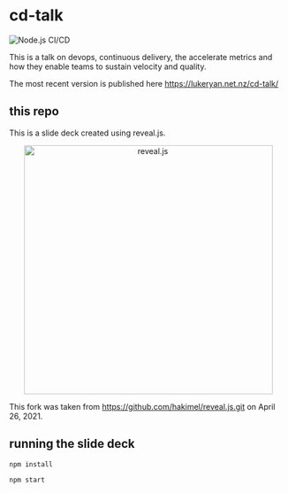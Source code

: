 # cd-talk

![Node.js CI/CD](https://github.com/lukeryannetnz/cd-talk/workflows/Node.js%20CI/CD/badge.svg)

This is a talk on devops, continuous delivery, the accelerate metrics and how they enable teams to sustain  velocity and quality.

The most recent version is published here https://lukeryan.net.nz/cd-talk/

## this repo
This is a slide deck created using reveal.js.
<p align="center">
  <a href="https://revealjs.com">
  <img src="https://hakim-static.s3.amazonaws.com/reveal-js/logo/v1/reveal-black-text.svg" alt="reveal.js" width="450">
  </a>
</p>

This fork was taken from https://github.com/hakimel/reveal.js.git on April 26, 2021.

## running the slide deck

`npm install`

`npm start`
